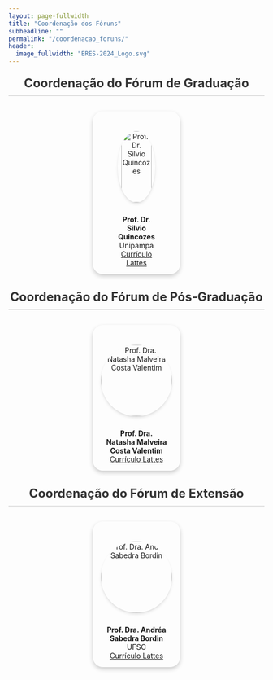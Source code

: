 ```yaml
---
layout: page-fullwidth
title: "Coordenação dos Fóruns"
subheadline: ""
permalink: "/coordenacao_foruns/"
header:
  image_fullwidth: "ERES-2024_Logo.svg"
---
```


<style>
  header {
    margin-bottom: 30px;
  }

  h1, h2 {
    color: #333;
    text-align: center;
    margin: 20px 0;
  }

  h2 {
    font-size: 24px;
    padding-bottom: 10px;
    border-bottom: 1px solid #cbcbcb;
  }

  .section-container {
    display: flex;
    flex-wrap: wrap;
    gap: 20px;
    justify-content: center;
  }

  .card {
    border-radius: 20px;
    box-shadow: 0 4px 8px rgba(0, 0, 0, 0.2);
    width: calc(100% / 4 - 40px);
    margin: 10px;
    overflow: hidden;
    display: flex;
    padding: 10px;
    flex-direction: column;
    align-items: center;
    text-align: center;
  }

  .card img {
    width: 90%;
    height: 175px;
    object-fit: cover;
    border-radius: 50%;
    margin-top: 15px;
    box-shadow: rgba(0, 0, 0, 0.1) 0px 4px 6px -1px, rgba(0, 0, 0, 0.06) 0px 2px 4px -1px;
  }

  .card-text {
    margin: 15px 0 -20px 0;
    padding: 10px;
    width: 100%;
    box-sizing: border-box;
  }

  @media (max-width: 1024px) {
    .card {
      width: 30%;
    }

    .card img {
      height: 140px;
      width: 80%;
    }

    #img-andrea {
      width: auto;
    }

    #img-natasha {
      width: auto;
    }
  }

  @media (max-width: 768px) {
    .card {
      width: 50%;
    }

    .card img {
      height: 150px;
      width: 90%;
    }
  }

  @media (max-width: 600px) {
    .card {
      width: 100%;
    }

    .card img {
      height: 150px;
      width: 100%;
    }
  }
</style>

<main>
  <section aria-labelledby="coordenacao-graduacao-header">
    <h2 id="coordenacao-graduacao-header"><strong>Coordenação do Fórum de Graduação</strong></h2>
    <div class="section-container">
      <article class="card">
        <figure>
          <img src="{{ site.urlimg }}/silvio.jpg" alt="Prof. Dr. Silvio Quincozes">
          <figcaption class="card-text">
            <strong>Prof. Dr. Silvio Quincozes</strong><br>
            Unipampa<br>
            <a href="http://lattes.cnpq.br/9401130360785458">Currículo Lattes</a>
          </figcaption>
        </figure>
      </article>
    </div>
  </section>

  <section aria-labelledby="coordenacao-pos-graduacao-header">
    <h2 id="coordenacao-pos-graduacao-header"><strong>Coordenação do Fórum de Pós-Graduação</strong></h2>
    <div class="section-container">
      <article class="card">
        <figure>
          <img src="{{ site.urlimg }}/natasha.jpg" id="img-natasha" alt="Prof. Dra. Natasha Malveira Costa Valentim">
          <figcaption class="card-text">
            <strong>Prof. Dra. Natasha Malveira Costa Valentim</strong><br>
            <a href="http://lattes.cnpq.br/1374747002879287">Currículo Lattes</a>
          </figcaption>
        </figure>
      </article>
    </div>
  </section>

  <section aria-labelledby="coordenacao-extensao-header">
    <h2 id="coordenacao-extensao-header"><strong>Coordenação do Fórum de Extensão</strong></h2>
    <div class="section-container">
      <article class="card">
        <figure>
          <img src="{{ site.urlimg }}/andrea.jpg" id="img-andrea" alt="Prof. Dra. Andréa Sabedra Bordin">
          <figcaption class="card-text">
            <strong>Prof. Dra. Andréa Sabedra Bordin</strong><br>
            UFSC<br>
            <a href="http://lattes.cnpq.br/3462254816005439">Currículo Lattes</a>
          </figcaption>
        </figure>
      </article>
    </div>
  </section>
</main>
